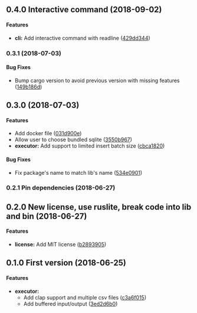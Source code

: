 <a name="0.4.0"></a>
## 0.4.0 Interactive command (2018-09-02)


#### Features

* **cli:** Add interactive command with readline ([429dd344](https://github.com/jaysonsantos/csv-query-rs/commit/429dd344bd648c5c1909d649f135957f30e1d692))


<a name="0.3.1"></a>
### 0.3.1 (2018-07-03)


#### Bug Fixes

*   Bump cargo version to avoid previous version with missing features ([149b186d](https://github.com/jaysonsantos/csv-query-rs/commit/149b186dd5b860473be3676ceb268da95c6dd9eb))



<a name="0.3.0"></a>
## 0.3.0 (2018-07-03)


#### Features

*   Add docker file ([031d900e](https://github.com/jaysonsantos/csv-query-rs/commit/031d900edc1612ab73649953450e917080dcf9f5))
*   Allow user to choose bundled sqlite ([3550b967](https://github.com/jaysonsantos/csv-query-rs/commit/3550b9672917835d1a426c463eca5ec09171ebd5))
* **executor:**  Add support to limited insert batch size ([cbca1820](https://github.com/jaysonsantos/csv-query-rs/commit/cbca18202bcff288b0571d7b9f44059a0bbff199))

#### Bug Fixes

*   Fix package's name to match lib's name ([534e0901](https://github.com/jaysonsantos/csv-query-rs/commit/534e0901aed1b98c3c6ac76c2d837ef3ce61e66b))



<a name="0.2.1"></a>
### 0.2.1 Pin dependencies (2018-06-27)




<a name="0.2.0"></a>
## 0.2.0 New license, use ruslite, break code into lib and bin (2018-06-27)


#### Features

* **license:**  Add MIT license ([b2893905](https://github.com/jaysonsantos/csv-query-rs/commit/b2893905e1a0f13f53d02c7802173ecdeaabb377))



<a name="0.1.0"></a>
## 0.1.0 First version (2018-06-25)


#### Features

* **executor:**
  *  Add clap support and multiple csv files ([c3a6f015](https://github.com/jaysonsantos/csv-query-rs/commit/c3a6f015f2b071a6ec36586c27dff01eb06c7a82))
  *  Add buffered input/output ([3ed2d6b0](https://github.com/jaysonsantos/csv-query-rs/commit/3ed2d6b0ad641289cf8c4f591fcf0c43bd996bee))
